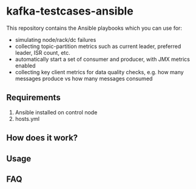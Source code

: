 # kafka-testcases-ansible

This repository contains the Ansible playbooks which you can use for:
* simulating node/rack/dc failures
* collecting topic-partition metrics such as current leader, preferred leader, ISR count, etc.
* automatically start a set of consumer and producer, with JMX metrics enabled
* collecting key client metrics for data quality checks, e.g. how many messages produce vs how many messages consumed


## Requirements
1. Ansible installed on control node
2. hosts.yml


## How does it work?




## Usage




## FAQ
